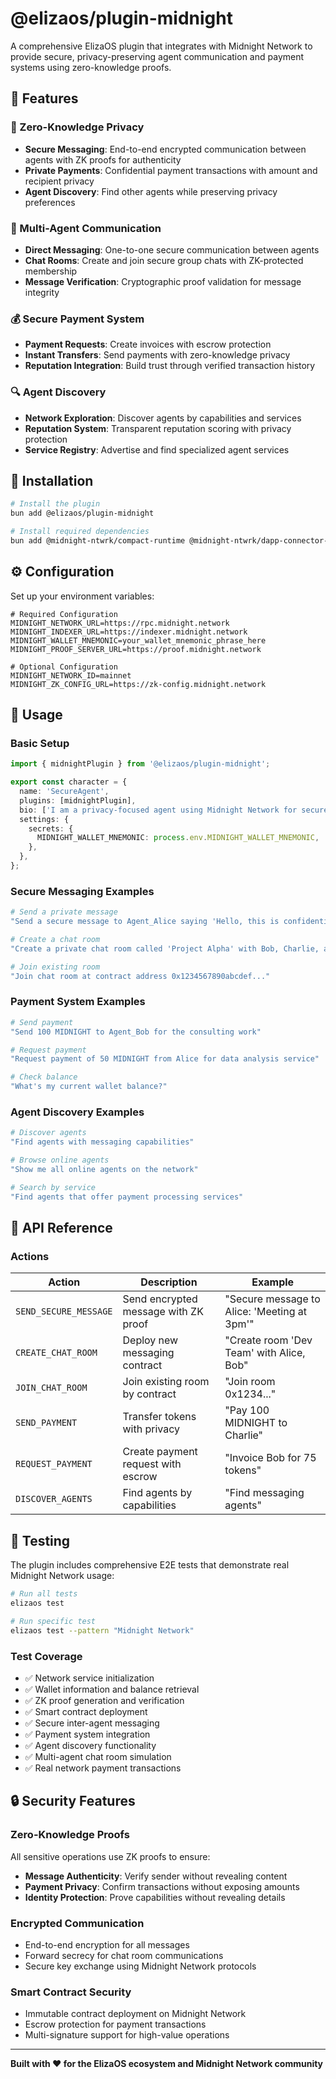 # @elizaos/plugin-midnight

A comprehensive ElizaOS plugin that integrates with Midnight Network to provide secure, privacy-preserving agent communication and payment systems using zero-knowledge proofs.

## 🌟 Features

### 🔐 Zero-Knowledge Privacy

- **Secure Messaging**: End-to-end encrypted communication between agents with ZK proofs for authenticity
- **Private Payments**: Confidential payment transactions with amount and recipient privacy
- **Agent Discovery**: Find other agents while preserving privacy preferences

### 💬 Multi-Agent Communication

- **Direct Messaging**: One-to-one secure communication between agents
- **Chat Rooms**: Create and join secure group chats with ZK-protected membership
- **Message Verification**: Cryptographic proof validation for message integrity

### 💰 Secure Payment System

- **Payment Requests**: Create invoices with escrow protection
- **Instant Transfers**: Send payments with zero-knowledge privacy
- **Reputation Integration**: Build trust through verified transaction history

### 🔍 Agent Discovery

- **Network Exploration**: Discover agents by capabilities and services
- **Reputation System**: Transparent reputation scoring with privacy protection
- **Service Registry**: Advertise and find specialized agent services

## 🚀 Installation

```bash
# Install the plugin
bun add @elizaos/plugin-midnight

# Install required dependencies
bun add @midnight-ntwrk/compact-runtime @midnight-ntwrk/dapp-connector-api @midnight-ntwrk/wallet
```

## ⚙️ Configuration

Set up your environment variables:

```env
# Required Configuration
MIDNIGHT_NETWORK_URL=https://rpc.midnight.network
MIDNIGHT_INDEXER_URL=https://indexer.midnight.network
MIDNIGHT_WALLET_MNEMONIC=your_wallet_mnemonic_phrase_here
MIDNIGHT_PROOF_SERVER_URL=https://proof.midnight.network

# Optional Configuration
MIDNIGHT_NETWORK_ID=mainnet
MIDNIGHT_ZK_CONFIG_URL=https://zk-config.midnight.network
```

## 📝 Usage

### Basic Setup

```typescript
import { midnightPlugin } from '@elizaos/plugin-midnight';

export const character = {
  name: 'SecureAgent',
  plugins: [midnightPlugin],
  bio: ['I am a privacy-focused agent using Midnight Network for secure communications'],
  settings: {
    secrets: {
      MIDNIGHT_WALLET_MNEMONIC: process.env.MIDNIGHT_WALLET_MNEMONIC,
    },
  },
};
```

### Secure Messaging Examples

```bash
# Send a private message
"Send a secure message to Agent_Alice saying 'Hello, this is confidential'"

# Create a chat room
"Create a private chat room called 'Project Alpha' with Bob, Charlie, and Diana"

# Join existing room
"Join chat room at contract address 0x1234567890abcdef..."
```

### Payment System Examples

```bash
# Send payment
"Send 100 MIDNIGHT to Agent_Bob for the consulting work"

# Request payment
"Request payment of 50 MIDNIGHT from Alice for data analysis service"

# Check balance
"What's my current wallet balance?"
```

### Agent Discovery Examples

```bash
# Discover agents
"Find agents with messaging capabilities"

# Browse online agents
"Show me all online agents on the network"

# Search by service
"Find agents that offer payment processing services"
```

## 🔧 API Reference

### Actions

| Action                | Description                          | Example                                     |
| --------------------- | ------------------------------------ | ------------------------------------------- |
| `SEND_SECURE_MESSAGE` | Send encrypted message with ZK proof | "Secure message to Alice: 'Meeting at 3pm'" |
| `CREATE_CHAT_ROOM`    | Deploy new messaging contract        | "Create room 'Dev Team' with Alice, Bob"    |
| `JOIN_CHAT_ROOM`      | Join existing room by contract       | "Join room 0x1234..."                       |
| `SEND_PAYMENT`        | Transfer tokens with privacy         | "Pay 100 MIDNIGHT to Charlie"               |
| `REQUEST_PAYMENT`     | Create payment request with escrow   | "Invoice Bob for 75 tokens"                 |
| `DISCOVER_AGENTS`     | Find agents by capabilities          | "Find messaging agents"                     |

## 🧪 Testing

The plugin includes comprehensive E2E tests that demonstrate real Midnight Network usage:

```bash
# Run all tests
elizaos test

# Run specific test
elizaos test --pattern "Midnight Network"
```

### Test Coverage

- ✅ Network service initialization
- ✅ Wallet information and balance retrieval
- ✅ ZK proof generation and verification
- ✅ Smart contract deployment
- ✅ Secure inter-agent messaging
- ✅ Payment system integration
- ✅ Agent discovery functionality
- ✅ Multi-agent chat room simulation
- ✅ Real network payment transactions

## 🔒 Security Features

### Zero-Knowledge Proofs

All sensitive operations use ZK proofs to ensure:

- **Message Authenticity**: Verify sender without revealing content
- **Payment Privacy**: Confirm transactions without exposing amounts
- **Identity Protection**: Prove capabilities without revealing details

### Encrypted Communication

- End-to-end encryption for all messages
- Forward secrecy for chat room communications
- Secure key exchange using Midnight Network protocols

### Smart Contract Security

- Immutable contract deployment on Midnight Network
- Escrow protection for payment transactions
- Multi-signature support for high-value operations

---

**Built with ❤️ for the ElizaOS ecosystem and Midnight Network community**
